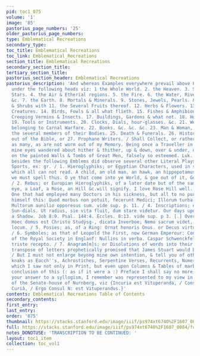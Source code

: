 ```yaml
---
pid: toc1_075
volume: '1'
image: '85'
pastorius_page_numbers: '25'
older_pastorius_page_numbers: 
type: Emblematical Recreations
secondary_type: 
toc_title: Emblematical Recreations
toc_link: Emblematical_Recreations
section_title: Emblematical Recreations
secondary_section_title: 
tertiary_section_title: 
pastorius_section_header: Emblematical Recreations
pastorius_description: 'And whereas Examples everywhere prevail above Precepts, I
  under the following heads viz: 1 the Whole World. 2. the Heaven. 3. Sun, Moon and
  Stars. 4. the Air & Etherial regions. 5. the Fire. 6. the Water, Rivers, Fountains.
  &c. 7. the Earth. 8. Mortals & Minerals. 9. Stones, Jewels, Pearls. &c. 10. Trees
  & Shrubs with 11. the Several Fruits thereof. 12. Herbs & Flowers. 13. Fourfooted
  Creatures. 14. Birds, Fowls & all what flieth. 15. Fishes & Amphibious. 16. Serpents,
  Creeping Vermins & Insects. 17. Buildings, Gardens & what not. 18. Houshold Stuff.
  19. Tools or Instruments. 20. Clocks, Dials, hour-glasses. &c. 21. Weapons & things
  belonging to Carnal Warfare. 22. Books. &c. &c. &c. 23. Man & Woman, as also 24.
  the several members of their Bodies. 25. Death & Funerals. 26. Histories either
  out of the Bible, or 27. Prophane Writers. / Shall Collect, or rather Recollect
  as many, as are not worm out of my Memory. Being once a Traveller in the World,
  mine eyes wandered about hither & thither, up & down, over & under, especially gazing
  on the painted Walls & Tombs of Great Men, falsely so esteemed. Luk. 18:19. and
  besides the following Emblems did observe several other Literal Plays and Ingenious
  Sports, ex: gr. / 1. Hieroglyphiks; or Egyptian Characters, used in stead of words;
  which all can not read. A child, an old man, an hawk, an hippopotamus & a crocodile
  we must spell thus. O ye that come into ye World, & goe out of it, God hates Impudence.
  / 2. Rebus; or Europian Hieroglyphiks, of a later date but of the same kind; an
  eye, a Loaf, a Rose, an Hill &c.will signify. I love Rose Hill well. / 3. Epitaphs;
  One that had employed many Doctors in his sickness, but all to no purpose, made
  himself this: Quod morbus non potuit, fecerunt Medici; Illorum turba me peremit.
  Multorum aunilio opporesus sum. vide sup. p. 11. / 4. Inscriptions; especially over
  Sun-dials. Ut radius, sie vita fluit, dum stare videtur. Our days upon earth are
  a Shadow. Job 8:9. Psal. 144:4. Eccles. 8:13. vide sup. p 3. [.] Over a School-door:
  Hoec domus est Christo Studÿsg-, dicata Inverboe; Nemo sacrum videt, dedecoretue
  locum. / 5. Posies; as, of a Ring: Ornat honoris Onus. or Decus virtute meredum.
  / 6. Symboles; as that of Leopold the First, now German Emperour: Consilio & Industrà.
  of the Royal Society in Englanf: Nullins in verba. Caspar Schwenckfels Nil Christo
  triste recepto. / 7. Anagram[m]s; or Disolutions of words into their elements; this
  transpose of letters prophetically promised that James Stuart would be a Just Master.
  / But I must not enlarge beyong mine own intention, & tell you of other fine Poetical
  knaks as Eacch''s, Achrostiches, Serpentine Verses, Recurrents, Numerals, &c. --
  which I saw not only in Print, but even upon Columns & Tables of marble. S for a
  conclusion of this (: as if it were a :) Preface I shall say no more; desiring only
  your answer to a syllogism, I remember was represented to my view in a glass-window
  of the Senate-house of Nurnberg, viz {Incuria est Vituperanda, / Consul N: est in
  Curiâ, / Ergo Consul N: est Vituperandus.}'
contents: Emblematical Recreations Table of Contents
secondary_contents: 
first_entry: 
last_entry: 
order: '075'
thumbnail: https://stacks.stanford.edu/image/iiif/ps974xt6740%2F1607_0084/full/100,/0/default.jpg
full: https://stacks.stanford.edu/image/iiif/ps974xt6740%2F1607_0084/full/full/0/default.jpg
notes_DONOTUSE: 'TRANSCRIPTION TO BE CONTINUED: '
layout: toc1_item
collection: toc_vol1
---
```

